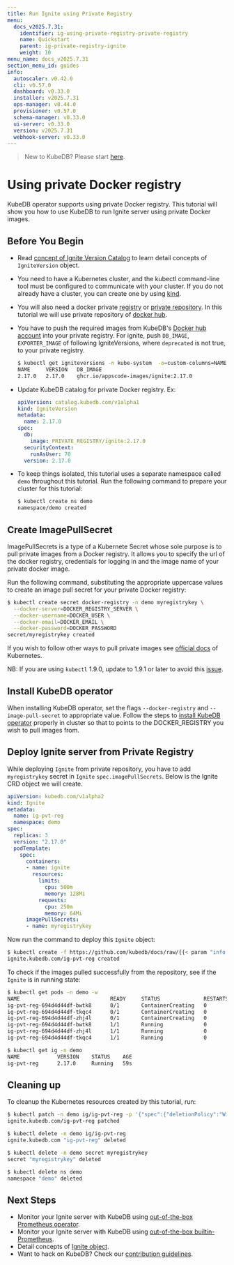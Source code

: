 ```yaml
---
title: Run Ignite using Private Registry
menu:
  docs_v2025.7.31:
    identifier: ig-using-private-registry-private-registry
    name: Quickstart
    parent: ig-private-registry-ignite
    weight: 10
menu_name: docs_v2025.7.31
section_menu_id: guides
info:
  autoscaler: v0.42.0
  cli: v0.57.0
  dashboard: v0.33.0
  installer: v2025.7.31
  ops-manager: v0.44.0
  provisioner: v0.57.0
  schema-manager: v0.33.0
  ui-server: v0.33.0
  version: v2025.7.31
  webhook-server: v0.33.0
---
```


> New to KubeDB? Please start [here](/docs/v2025.7.31/README).

# Using private Docker registry

KubeDB operator supports using private Docker registry. This tutorial will show you how to use KubeDB to run Ignite server using private Docker images.

## Before You Begin

- Read [concept of Ignite Version Catalog](/docs/v2025.7.31/guides/ignite/concepts/ignite-version) to learn detail concepts of `IgniteVersion` object.

- You need to have a Kubernetes cluster, and the kubectl command-line tool must be configured to communicate with your cluster. If you do not already have a cluster, you can create one by using [kind](https://kind.sigs.k8s.io/docs/user/quick-start/).

- You will also need a docker private [registry](https://docs.docker.com/registry/) or [private repository](https://docs.docker.com/docker-hub/repos/#private-repositories).  In this tutorial we will use private repository of [docker hub](https://hub.docker.com/).

- You have to push the required images from KubeDB's [Docker hub account](https://hub.docker.com/r/kubedb/) into your private registry. For ignite, push `DB_IMAGE`, `EXPORTER_IMAGE` of following IgniteVersions, where `deprecated` is not true, to your private registry.

  ```bash
  $ kubectl get igniteversions -n kube-system  -o=custom-columns=NAME:.metadata.name,VERSION:.spec.version,DB_IMAGE:.spec.db.image,EXPORTER_IMAGE:.spec.exporter.image,DEPRECATED:.spec.deprecated
  NAME     VERSION   DB_IMAGE                                          EXPORTER_IMAGE                                          DEPRECATED
  2.17.0   2.17.0    ghcr.io/appscode-images/ignite:2.17.0             ghcr.io/kubedb/ignite-init:2.17.0-v1                    <none>
  ```

- Update KubeDB catalog for private Docker registry. Ex:

  ```yaml
  apiVersion: catalog.kubedb.com/v1alpha1
  kind: IgniteVersion
  metadata:
    name: 2.17.0
  spec:
    db:
      image: PRIVATE_REGISTRY/ignite:2.17.0
    securityContext:
      runAsUser: 70
    version: 2.17.0
  ```

- To keep things isolated, this tutorial uses a separate namespace called `demo` throughout this tutorial. Run the following command to prepare your cluster for this tutorial:

  ```bash
  $ kubectl create ns demo
  namespace/demo created
   ```

## Create ImagePullSecret

ImagePullSecrets is a type of a Kubernete Secret whose sole purpose is to pull private images from a Docker registry. It allows you to specify the url of the docker registry, credentials for logging in and the image name of your private docker image.

Run the following command, substituting the appropriate uppercase values to create an image pull secret for your private Docker registry:

```bash
$ kubectl create secret docker-registry -n demo myregistrykey \
  --docker-server=DOCKER_REGISTRY_SERVER \
  --docker-username=DOCKER_USER \
  --docker-email=DOCKER_EMAIL \
  --docker-password=DOCKER_PASSWORD
secret/myregistrykey created
```

If you wish to follow other ways to pull private images see [official docs](https://kubernetes.io/docs/concepts/containers/images/) of Kubernetes.

NB: If you are using `kubectl` 1.9.0, update to 1.9.1 or later to avoid this [issue](https://github.com/kubernetes/kubernetes/issues/57427).

## Install KubeDB operator

When installing KubeDB operator, set the flags `--docker-registry` and `--image-pull-secret` to appropriate value. Follow the steps to [install KubeDB operator](/docs/v2025.7.31/setup/README) properly in cluster so that to points to the DOCKER_REGISTRY you wish to pull images from.

## Deploy Ignite server from Private Registry

While deploying `Ignite` from private repository, you have to add `myregistrykey` secret in `Ignite` `spec.imagePullSecrets`.
Below is the Ignite CRD object we will create.

```yaml
apiVersion: kubedb.com/v1alpha2
kind: Ignite
metadata:
  name: ig-pvt-reg
  namespace: demo
spec:
  replicas: 3
  version: "2.17.0"
  podTemplate:
    spec:
      containers:
      - name: ignite
        resources:
          limits:
            cpu: 500m
            memory: 128Mi
          requests:
            cpu: 250m
            memory: 64Mi
      imagePullSecrets:
      - name: myregistrykey
```

Now run the command to deploy this `Ignite` object:

```bash
$ kubectl create -f https://github.com/kubedb/docs/raw/{{< param "info.version" >}}/docs/examples/ignite/private-registry/demo-2.yaml
ignite.kubedb.com/ig-pvt-reg created
```

To check if the images pulled successfully from the repository, see if the `Ignite` is in running state:

```bash
$ kubectl get pods -n demo -w
NAME                             READY     STATUS              RESTARTS   AGE
ig-pvt-reg-694d4d44df-bwtk8      0/1       ContainerCreating   0          18s
ig-pvt-reg-694d4d44df-tkqc4      0/1       ContainerCreating   0          17s
ig-pvt-reg-694d4d44df-zhj4l      0/1       ContainerCreating   0          17s
ig-pvt-reg-694d4d44df-bwtk8      1/1       Running             0          25s
ig-pvt-reg-694d4d44df-zhj4l      1/1       Running             0          26s
ig-pvt-reg-694d4d44df-tkqc4      1/1       Running             0          27s

$ kubectl get ig -n demo
NAME            VERSION    STATUS    AGE
ig-pvt-reg      2.17.0     Running   59s
```

## Cleaning up

To cleanup the Kubernetes resources created by this tutorial, run:

```bash
$ kubectl patch -n demo ig/ig-pvt-reg -p '{"spec":{"deletionPolicy":"WipeOut"}}' --type="merge"
ignite.kubedb.com/ig-pvt-reg patched

$ kubectl delete -n demo ig/ig-pvt-reg
ignite.kubedb.com "ig-pvt-reg" deleted

$ kubectl delete -n demo secret myregistrykey
secret "myregistrykey" deleted

$ kubectl delete ns demo
namespace "demo" deleted
```

## Next Steps

- Monitor your Ignite server with KubeDB using [out-of-the-box Prometheus operator](/docs/v2025.7.31/guides/ignite/monitoring/using-prometheus-operator).
- Monitor your Ignite server with KubeDB using [out-of-the-box builtin-Prometheus](/docs/v2025.7.31/guides/ignite/monitoring/using-builtin-prometheus).
- Detail concepts of [Ignite object](/docs/v2025.7.31/guides/ignite/concepts/ignite).
- Want to hack on KubeDB? Check our [contribution guidelines](/docs/v2025.7.31/CONTRIBUTING).
